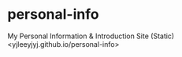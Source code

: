 # personal-info
My Personal Information &amp; Introduction Site (Static) &lt;yjleeyjyj.github.io/personal-info>
